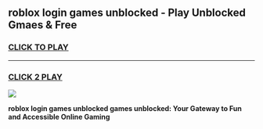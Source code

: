 
## roblox login games unblocked - Play Unblocked Gmaes & Free
<h3>
<a href="https://premium.freeplayer.one?title=roblox_login_games_unblocked&ref=19F">CLICK TO PLAY</a></h3>
<hr>

<h3>
<a href="https://premium.freeplayer.one?title=roblox_login_games_unblocked&ref=19F">CLICK 2 PLAY</a>
  
</h3>

<a href="https://premium.freeplayer.one?title=roblox_login_games_unblocked&ref=19F/"><img src="https://clearcache.store/games.png"></a>


**roblox login games unblocked games unblocked: Your Gateway to Fun and Accessible Online Gaming**
